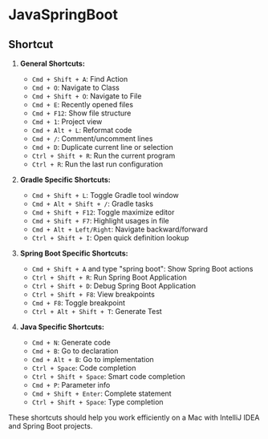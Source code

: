 # JavaSpringBoot

## Shortcut
1. **General Shortcuts:**
   - `Cmd + Shift + A`: Find Action
   - `Cmd + O`: Navigate to Class
   - `Cmd + Shift + O`: Navigate to File
   - `Cmd + E`: Recently opened files
   - `Cmd + F12`: Show file structure
   - `Cmd + 1`: Project view
   - `Cmd + Alt + L`: Reformat code
   - `Cmd + /`: Comment/uncomment lines
   - `Cmd + D`: Duplicate current line or selection
   - `Ctrl + Shift + R`: Run the current program
   - `Ctrl + R`: Run the last run configuration

2. **Gradle Specific Shortcuts:**
   - `Cmd + Shift + L`: Toggle Gradle tool window
   - `Cmd + Alt + Shift + /`: Gradle tasks
   - `Cmd + Shift + F12`: Toggle maximize editor
   - `Cmd + Shift + F7`: Highlight usages in file
   - `Cmd + Alt + Left/Right`: Navigate backward/forward
   - `Ctrl + Shift + I`: Open quick definition lookup

3. **Spring Boot Specific Shortcuts:**
   - `Cmd + Shift + A` and type "spring boot": Show Spring Boot actions
   - `Ctrl + Shift + R`: Run Spring Boot Application
   - `Ctrl + Shift + D`: Debug Spring Boot Application
   - `Ctrl + Shift + F8`: View breakpoints
   - `Cmd + F8`: Toggle breakpoint
   - `Ctrl + Alt + Shift + T`: Generate Test

4. **Java Specific Shortcuts:**
   - `Cmd + N`: Generate code
   - `Cmd + B`: Go to declaration
   - `Cmd + Alt + B`: Go to implementation
   - `Ctrl + Space`: Code completion
   - `Ctrl + Shift + Space`: Smart code completion
   - `Cmd + P`: Parameter info
   - `Cmd + Shift + Enter`: Complete statement
   - `Ctrl + Shift + Space`: Type completion

These shortcuts should help you work efficiently on a Mac with IntelliJ IDEA and Spring Boot projects.
